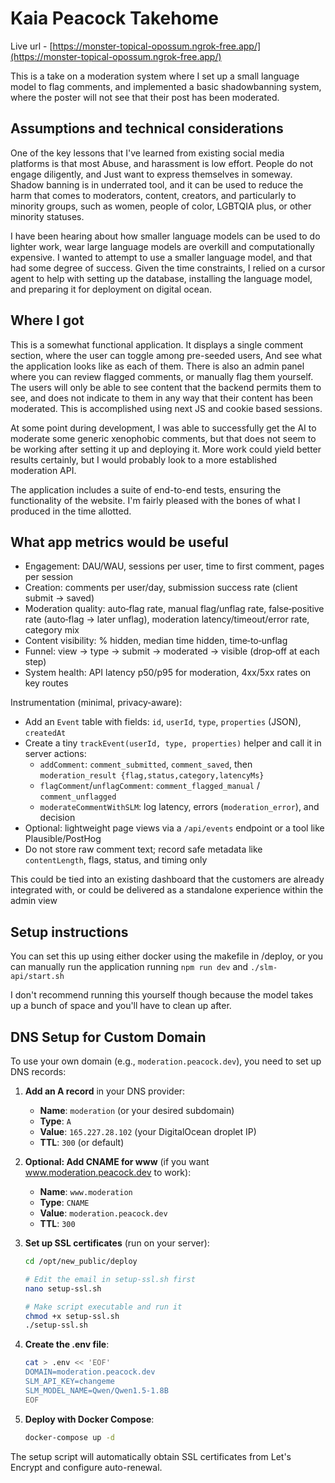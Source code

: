 # Kaia Peacock Takehome

Live url - [https://monster-topical-opossum.ngrok-free.app/](https://monster-topical-opossum.ngrok-free.app/)

This is a take on a moderation system where I set up a small language model to flag comments, and implemented a basic shadowbanning system, where the poster will not see that their post has been moderated.

## Assumptions and technical considerations

One of the key lessons that I've learned from existing social media platforms is that most Abuse, and harassment is low effort. People do not engage diligently, and Just want to express themselves in someway. Shadow banning is in underrated tool, and it can be used to reduce the harm that comes to moderators, content, creators, and particularly to minority groups, such as women, people of color, LGBTQIA plus, or other minority statuses.

I have been hearing about how smaller language models can be used to do lighter work, wear large language models are overkill and computationally expensive. I wanted to attempt to use a smaller language model, and that had some degree of success. Given the time constraints, I relied on a cursor agent to help with setting up the database, installing the language model, and preparing it for deployment on digital ocean.

## Where I got

This is a somewhat functional application. It displays a single comment section, where the user can toggle among pre-seeded users, And see what the application looks like as each of them. There is also an admin panel where you can review flagged comments, or manually flag them yourself. The users will only be able to see content that the backend permits them to see, and does not indicate to them in any way that their content has been moderated. This is accomplished using next JS and cookie based sessions.

At some point during development, I was able to successfully get the AI to moderate some generic xenophobic comments, but that does not seem to be working after setting it up and deploying it. More work could yield better results certainly, but I would probably look to a more established moderation API.

The application includes a suite of end-to-end tests, ensuring the functionality of the website. I'm fairly pleased with the bones of what I produced in the time allotted.

## What app metrics would be useful

- Engagement: DAU/WAU, sessions per user, time to first comment, pages per session
- Creation: comments per user/day, submission success rate (client submit → saved)
- Moderation quality: auto‑flag rate, manual flag/unflag rate, false‑positive rate (auto‑flag → later unflag), moderation latency/timeout/error rate, category mix
- Content visibility: % hidden, median time hidden, time‑to‑unflag
- Funnel: view → type → submit → moderated → visible (drop‑off at each step)
- System health: API latency p50/p95 for moderation, 4xx/5xx rates on key routes

Instrumentation (minimal, privacy‑aware):
- Add an `Event` table with fields: `id`, `userId`, `type`, `properties` (JSON), `createdAt`
- Create a tiny `trackEvent(userId, type, properties)` helper and call it in server actions:
  - `addComment`: `comment_submitted`, `comment_saved`, then `moderation_result {flag,status,category,latencyMs}`
  - `flagComment`/`unflagComment`: `comment_flagged_manual` / `comment_unflagged`
  - `moderateCommentWithSLM`: log latency, errors (`moderation_error`), and decision
- Optional: lightweight page views via a `/api/events` endpoint or a tool like Plausible/PostHog
- Do not store raw comment text; record safe metadata like `contentLength`, flags, status, and timing only

This could be tied into an existing dashboard that the customers are already integrated with, or could be delivered as a standalone experience within the admin view


## Setup instructions

You can set this up using either docker using the makefile in /deploy, or you can manually run the application running `npm run dev` and `./slm-api/start.sh`

I don't recommend running this yourself though because the model takes up a bunch of space and you'll have to clean up after.

## DNS Setup for Custom Domain

To use your own domain (e.g., `moderation.peacock.dev`), you need to set up DNS records:

1. **Add an A record** in your DNS provider:
   - **Name**: `moderation` (or your desired subdomain)
   - **Type**: `A`
   - **Value**: `165.227.28.102` (your DigitalOcean droplet IP)
   - **TTL**: `300` (or default)

2. **Optional: Add CNAME for www** (if you want www.moderation.peacock.dev to work):
   - **Name**: `www.moderation`
   - **Type**: `CNAME`
   - **Value**: `moderation.peacock.dev`
   - **TTL**: `300`

3. **Set up SSL certificates** (run on your server):
   ```bash
   cd /opt/new_public/deploy
   
   # Edit the email in setup-ssl.sh first
   nano setup-ssl.sh
   
   # Make script executable and run it
   chmod +x setup-ssl.sh
   ./setup-ssl.sh
   ```

4. **Create the .env file**:
   ```bash
   cat > .env << 'EOF'
   DOMAIN=moderation.peacock.dev
   SLM_API_KEY=changeme
   SLM_MODEL_NAME=Qwen/Qwen1.5-1.8B
   EOF
   ```

5. **Deploy with Docker Compose**:
   ```bash
   docker-compose up -d
   ```

The setup script will automatically obtain SSL certificates from Let's Encrypt and configure auto-renewal.

